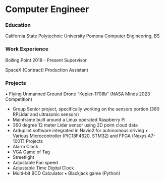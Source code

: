 # Computer Engineer

### Education
California State Polytechnic University Pomona
Computer Engineering, BS

### Work Experience
Boiling Point 2018 - Present
Supervisor

SpaceX (Contract)
Production Assistant

### Projects
▪ Flying Unmanned Ground Drone “Kepler-1708b” (NASA Minds 2023 Competition)
- Group Senior project, specifically working on the sensors portion (360 RPLidar and ultrasonic sensors)
- Mainframe built around a Linux operated Raspberry Pi 
- 360 degree 12 meter Lidar sensor using 2D point cloud data
- Ardupilot software integrated in Navio2 for autonomous driving
▪ Various Microcontroller (PIC18F4620, STM32) and FPGA (Nexys A7-100T) Projects
- Alarm Clock
- VGA Game of Tag
- Streetlight
- Adjustable Fan speed
- Adjustable Time Digital Clock
- Multi-bit BCD Calculator
▪ Blackjack game (Python)
